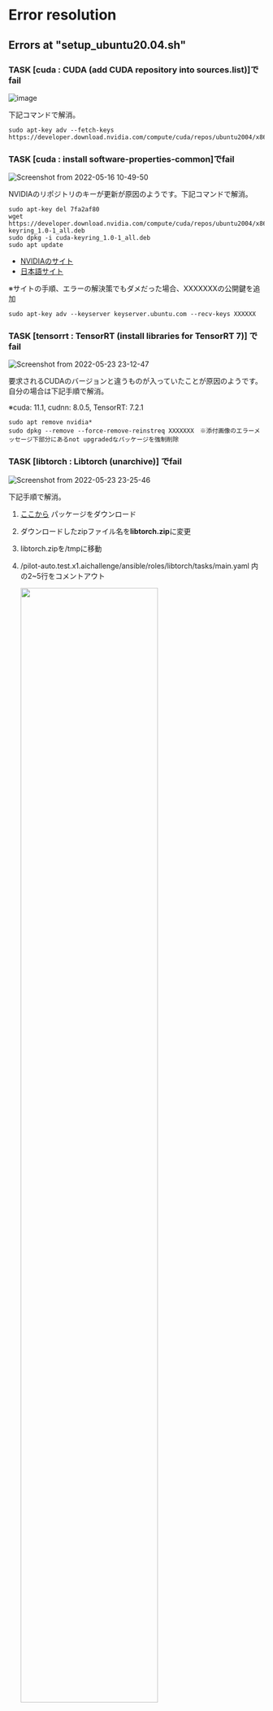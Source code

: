 # Error resolution

## Errors at "setup_ubuntu20.04.sh"

### TASK [cuda : CUDA (add CUDA repository into sources.list)]でfail
  
  ![image](https://user-images.githubusercontent.com/45618513/171146891-d3b7c601-cf47-405e-b80a-ac8af2b103a7.png)

  下記コマンドで解消。
  ```
  sudo apt-key adv --fetch-keys https://developer.download.nvidia.com/compute/cuda/repos/ubuntu2004/x86_64/3bf863cc.pub
  ```
  
  

### TASK [cuda : install software-properties-common]でfail

  ![Screenshot from 2022-05-16 10-49-50](https://user-images.githubusercontent.com/67366636/169556134-d19a0103-1f23-44c6-b31c-2181e83f56eb.png)

  NVIDIAのリポジトリのキーが更新が原因のようです。下記コマンドで解消。
  ```
  sudo apt-key del 7fa2af80
  wget https://developer.download.nvidia.com/compute/cuda/repos/ubuntu2004/x86_64/cuda-keyring_1.0-1_all.deb
  sudo dpkg -i cuda-keyring_1.0-1_all.deb 
  sudo apt update
  ```
  - [NVIDIAのサイト](https://developer.nvidia.com/blog/updating-the-cuda-linux-gpg-repository-key/)
  - [日本語サイト](https://www.nemotos.net/?p=5178)

  ※サイトの手順、エラーの解決策でもダメだった場合、XXXXXXXの公開鍵を追加
  ```  
  sudo apt-key adv --keyserver keyserver.ubuntu.com --recv-keys XXXXXX 
  ```
  
### TASK [tensorrt : TensorRT (install libraries for TensorRT 7)] でfail

  ![Screenshot from 2022-05-23 23-12-47](https://user-images.githubusercontent.com/67366636/169840548-078d9650-a2e5-48ae-b474-89008d1e48d8.png)
  
  要求されるCUDAのバージョンと違うものが入っていたことが原因のようです。自分の場合は下記手順で解消。
  
  ※cuda: 11.1, cudnn: 8.0.5, TensorRT: 7.2.1
  
  ```  
  sudo apt remove nvidia*
  sudo dpkg --remove --force-remove-reinstreq XXXXXXX　※添付画像のエラーメッセージ下部分にあるnot upgradedなパッケージを強制削除
  ```
  
### TASK [libtorch : Libtorch (unarchive)] でfail

  ![Screenshot from 2022-05-23 23-25-46](https://user-images.githubusercontent.com/67366636/169854877-9bc3b1fa-46de-42c5-80d1-0ff57a01ab56.png)
  
  下記手順で解消。
  
  1. [ここから](https://drive.google.com/u/0/uc?id=1eNh3F3xCQ4AMJEHtwb1dhshSyzWMjoc8) パッケージをダウンロード
  2. ダウンロードしたzipファイル名を**libtorch.zip**に変更
  3. libtorch.zipを/tmpに移動
  4. /pilot-auto.test.x1.aichallenge/ansible/roles/libtorch/tasks/main.yaml 内の2~5行をコメントアウト
  
      <img src="https://user-images.githubusercontent.com/67366636/169856701-2b06197a-9d92-4987-aeb1-b906f903bb33.png" width="75%">

## Errors at "colcon build"
### Failed  <<<  tier4_planning_rviz_plugin

  ![Screenshot from 2022-05-24 08-53-40](https://user-images.githubusercontent.com/67366636/169956833-74c7c729-7284-4806-a43c-47b2fbb67adf.png) 
  
  /pilot-auto.test.x1.aichallenge/src/autoware/universe/common/tier4_planning_rviz_plugin/src/tools/jsk_overlay_utils.hpp 内を下記のように変更
  
  ```  
  #include <QImage>
          ↓下に変更する
  #include <QCursor>
  #include <QImage>
  #include <QVariant>
  ```  
  
## Errors at "PSim / LSim"
### Error at [rmw_cyclonedds_cpp]

  ![Screenshot from 2022-05-26 22-40-13](https://user-images.githubusercontent.com/67366636/170617250-f743cbc1-0e9a-4915-84aa-688fdf49a7b1.png)

  1. 使用するDDSの変更
  
  ```  
  export RMW_IMPLEMENTATION=rmw_cyclonedds_cpp
  sudo apt install ros-foxy-rmw-cyclonedds-cpp
  ```  

  2. multicastをlocalhostで行うためのcycloneddsの設定

    ファイルを置く場所はどこでもいいが、今は仮に /opt/autoware/cyclonedds_config.xml に置き、下記内容をコピペする

  ```  
  <?xml version="1.0" encoding="UTF-8" ?>
  <CycloneDDS xmlns="https://cdds.io/config" xmlns:xsi="http://www.w3.org/2001/XMLSchema-instance" xsi:schemaLocation="https://cdds.io/config https://raw.githubusercontent.com/eclipse-cyclonedds/cyclonedds/master/etc/cyclonedds.xsd">
    <Domain id="any">
      <General>
        <NetworkInterfaceAddress>lo</NetworkInterfaceAddress>
      </General>
      <Internal>
        <MinimumSocketReceiveBufferSize>10MB</MinimumSocketReceiveBufferSize>
      </Internal>
    </Domain>
  </CycloneDDS>
  ```


  3. ファイルを作ったら、 ~/.bashrc に以下を追加

  ```
  export CYCLONEDDS_URI=file:///opt/autoware/cyclonedds_config.xml
  ```


  4. maximum receive buffer sizeの変更（再起動時毎回必要）
 
  ```
  sudo sysctl -w net.core.rmem_max=2147483647
  ```
  
  5. localhostをmulticast対応（再起動時毎回必要）
  
  ```
  sudo ifconfig lo multicast
  ```
  
